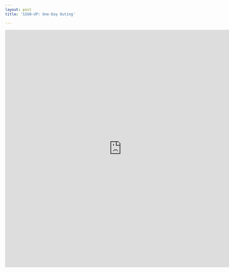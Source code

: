 ```yaml
---
layout: post
title: 'SIGN-UP: One-Day Outing'

---
```


<iframe src="https://docs.google.com/spreadsheet/embeddedform?formkey=dGtsYVJoVHRoR3ZKdWZpbTNaNDBVM1E6MQ" width="760" height="778" frameborder="0" marginheight="0" marginwidth="0">Loading...</iframe>
